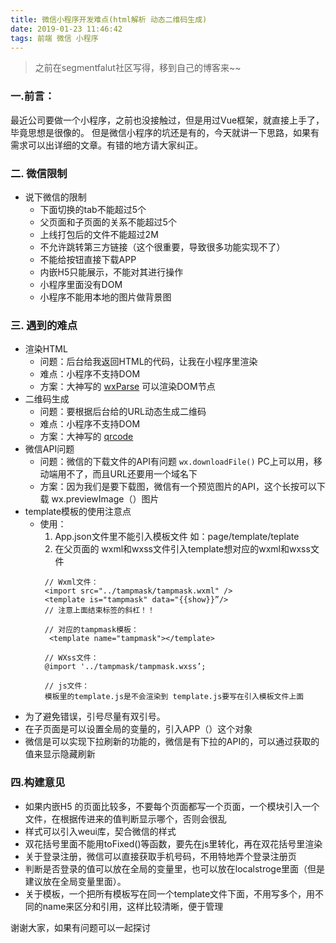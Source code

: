 ```yaml
---
title: 微信小程序开发难点(html解析 动态二维码生成)
date: 2019-01-23 11:46:42
tags: 前端 微信 小程序
---
```


> 之前在segmentfalut社区写得，移到自己的博客来~~

### 一.前言：

最近公司要做一个小程序，之前也没接触过，但是用过Vue框架，就直接上手了，毕竟思想是很像的。
但是微信小程序的坑还是有的，今天就讲一下思路，如果有需求可以出详细的文章。有错的地方请大家纠正。

### 二. 微信限制

* 说下微信的限制 
  * 下面切换的tab不能超过5个
  * 父页面和子页面的关系不能超过5个
  * 上线打包后的文件不能超过2M
  * 不允许跳转第三方链接（这个很重要，导致很多功能实现不了）
  * 不能给按钮直接下载APP
  * 内嵌H5只能展示，不能对其进行操作
  * 小程序里面没有DOM
  * 小程序不能用本地的图片做背景图

<!-- more -->

### 三. 遇到的难点

  * 渲染HTML
    * ​问题：后台给我返回HTML的代码，让我在小程序里渲染
    * 难点：小程序不支持DOM
    * 方案：大神写的 [wxParse](https://github.com/icindy/wxParse)  可以渲染DOM节点
  * 二维码生成
    * 问题：要根据后台给的URL动态生成二维码
    * 难点：小程序不支持DOM
    * 方案：大神写的 [qrcode](https://github.com/yingye/weapp-qrcode) 
  * 微信API问题
    * 问题：微信的下载文件的API有问题 `wx.downloadFile()` PC上可以用，移动端用不了，而且URL还要用一个域名下
    * 方案：因为我们是要下载图，微信有一个预览图片的API，这个长按可以下载 wx.previewImage（）图片
  * template模板的使用注意点
    * 使用：
      1. App.json文件里不能引入模板文件 如：page/template/teplate
      2. 在父页面的 wxml和wxss文件引入template想对应的wxml和wxss文件
        ```
         // Wxml文件：
         ​<import src="../tampmask/tampmask.wxml" />
         <template is="tampmask" data="{{show}}”/>
         // 注意上面结束标签的斜杠！！

         // 对应的tampmask模板：
          <template name="tampmask"></template> 
          
         // WXss文件：
        ​ @import '../tampmask/tampmask.wxss’;

         // js文件：
         模板里的template.js是不会渲染到 template.js要写在引入模板文件上面
        ```
  * ​为了避免错误，引号尽量有双引号。
  * 在子页面是可以设置全局的变量的，引入APP（）这个对象
  * 微信是可以实现下拉刷新的功能的，微信是有下拉的API的，可以通过获取的值来显示隐藏刷新

### 四.构建意见

  * 如果内嵌H5 的页面比较多，不要每个页面都写一个页面，一个模块引入一个<web-view>文件，在根据传进来的值判断显示哪个，否则会很乱
  * 样式可以引入weui库，契合微信的样式
  * 双花括号里面不能用toFixed()等函数，要先在js里转化，再在双花括号里渲染
  * 关于登录注册，微信可以直接获取手机号码，不用特地弄个登录注册页
  * 判断是否登录的值可以放在全局的变量里，也可以放在localstroge里面（但是建议放在全局变量里面）。
  * 关于模板，一个把所有模板写在同一个template文件下面，不用写多个，用不同的name来区分和引用，这样比较清晰，便于管理

谢谢大家，如果有问题可以一起探讨
